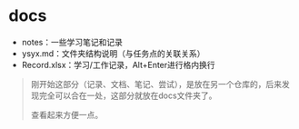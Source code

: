 # docs

* notes：一些学习笔记和记录
* ysyx.md：文件夹结构说明（与任务点的关联关系）
* Record.xlsx：学习/工作记录，Alt+Enter进行格内换行

> 刚开始这部分（记录、文档、笔记、尝试），是放在另一个仓库的，后来发现完全可以合在一处，这部分就放在docs文件夹了。
>
> 查看起来方便一点。
